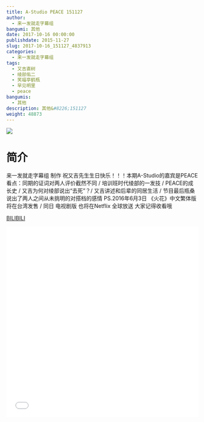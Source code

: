 ```yaml
---
title: A-Studio PEACE 151127
author: 
  - 来一发就走字幕组
bangumi: 其他
date: 2017-10-16 00:00:00
publishdate: 2015-11-27
slug: 2017-10-16_151127_4837913
categories: 
  - 来一发就走字幕组
tags: 
  - 又吉直树
  - 绫部佑二
  - 笑福亭鹤瓶
  - 早见明里
  - peace
bangumis: 
  - 其他
description: 其他&#8226;151127
weight: 48873
---
```


![](https://i.imgur.com/UZ1zlsB.jpg)

# 简介  
来一发就走字幕组 制作 祝又吉先生生日快乐！！！本期A-Studio的嘉宾是PEACE 看点：同期的证词对两人评价截然不同 / 培训班时代绫部的一发技 / PEACE的成长史 / 又吉为何对绫部说出“去死”？/ 又吉讲述和后辈的同居生活 / 节目最后瓶桑说出了两人之间从未挑明的对搭档的感情  PS.2016年6月3日 《火花》中文繁体版将在台湾发售 / 同日 电视剧版  也将在Netflix­ 全球放送 大家记得收看哦




  [BILIBILI](https://www.bilibili.com/video/av4837913/)


<div class="vcontainer">  <iframe class='video' src="//www.bilibili.com/html/html5player.html?cid=7852822&aid=4837913" width="100%" height="500" frameborder="0" allowfullscreen="allowfullscreen"></iframe></div>
